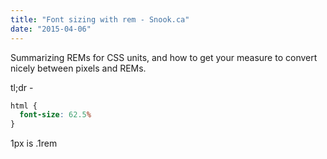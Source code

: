 ```yaml
---
title: "Font sizing with rem - Snook.ca"
date: "2015-04-06"
---
```


Summarizing REMs for CSS units, and how to get your measure to convert nicely between pixels and REMs.

tl;dr -

```css
html {
  font-size: 62.5%
}
```

1px is .1rem
